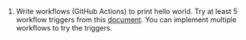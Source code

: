
1. Write workflows (GitHub Actions) to print hello world. Try at least 5 workflow triggers from this [document](https://docs.github.com/en/actions/writing-workflows/choosing-when-your-workflow-runs/triggering-a-workflow).
   You can implement multiple workflows to try the triggers. 